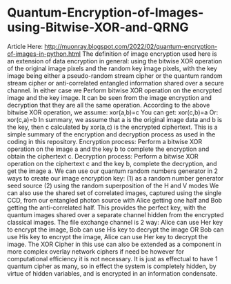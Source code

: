 # Quantum-Encryption-of-Images-using-Bitwise-XOR-and-QRNG
Article Here: http://muonray.blogspot.com/2022/02/quantum-encryption-of-images-in-python.html
The definition of image encryption used here is an extension of data encryption in general: using the bitwise XOR operation of the original image pixels and the random key image pixels, with the key image being either a pseudo-random stream cipher or the quantum random stream cipher or anti-correlated entangled information shared over a secure channel.    In either case we Perform bitwise XOR operation on the encrypted image and the key image.    It can be seen from the image encryption and decryption that they are all the same operation.    According to the above bitwise XOR operation, we assume:    xor(a,b)=c    You can get:    xor(c,b)=a    Or:    xor(c,a)=b    In summary, we assume that a is the original image data and b is the key, then c calculated by xor(a,c) is the encrypted ciphertext. This is a simple summary of the encryption and decryption process as used in the coding in this repository.    Encryption process: Perform a bitwise XOR operation on the image a and the key b to complete the encryption and obtain the ciphertext c.    Decryption process: Perform a bitwise XOR operation on the ciphertext c and the key b, complete the decryption, and get the image a.      We can use our quantum random numbers generator in 2 ways to create our image encryption key:    (1) as a random number generator seed source  (2) using the random superposition of the H and V modes    We can also use the shared set of correlated images, captured using the single CCD, from our entangled photon source with Alice getting one half and Bob getting the anti-correlated half. This provides the perfect key, with the quantum images shared over a separate channel hidden from the encrypted classical images.    The file exchange channel is 2 way:    Alice can use Her key to encrypt the image, Bob can use His key to decrypt the image  OR  Bob can use His key to encrypt the image, Alice can use Her key to decrypt the image.    The XOR Cipher in this use can also be extended as a component in more complex overlay network ciphers if need be however for computational efficiency it is not necessary. It is just as effectual to have 1 quantum cipher as many, so in effect the system is completely hidden, by virtue of hidden variables, and is encrypted in an information condensate.
